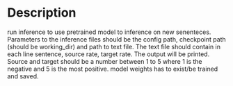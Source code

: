 # Description
run inference to use pretrained model to inference on new senenteces. 
Parameters to the inference files should be the config path, checkpoint path (should be working_dir) and path to text file. The text file should contain in each line
sentence, source rate, target rate. The output will be printed.
Source and target should be a number between 1 to 5 where 1 is the negative and 5 is the most positive.
model weights has to exist/be trained and saved.
